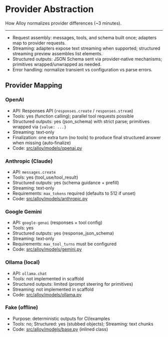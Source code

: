 # Provider Abstraction

How Alloy normalizes provider differences (~3 minutes).

---

- Request assembly: messages, tools, and schema built once; adapters map to provider requests.
- Streaming: adapters expose text streaming when supported; structured streaming preview assembles list elements.
- Structured outputs: JSON Schema sent via provider‑native mechanisms; primitives wrapped/unwrapped as needed.
- Error handling: normalize transient vs configuration vs parse errors.

## Provider Mapping

### OpenAI
- API: Responses API (`responses.create` / `responses.stream`)
- Tools: yes (function calling); parallel tool requests possible
- Structured outputs: yes (json_schema) with strict parse; primitives wrapped via `{value: ...}`
- Streaming: text‑only
- Finalization: one extra turn (no tools) to produce final structured answer when missing (auto‑finalize)
- Code: [src/alloy/models/openai.py](https://github.com/lydakis/alloy/blob/main/src/alloy/models/openai.py)

### Anthropic (Claude)
- API: `messages.create`
- Tools: yes (tool_use/tool_result)
- Structured outputs: yes (schema guidance + prefill)
- Streaming: text‑only
- Requirements: `max_tokens` required (defaults to 512 if unset)
- Code: [src/alloy/models/anthropic.py](https://github.com/lydakis/alloy/blob/main/src/alloy/models/anthropic.py)

### Google Gemini
- API: `google-genai` (responses + tool config)
- Tools: yes
- Structured outputs: yes (response_json_schema)
- Streaming: text‑only
- Requirements: `max_tool_turns` must be configured
- Code: [src/alloy/models/gemini.py](https://github.com/lydakis/alloy/blob/main/src/alloy/models/gemini.py)

### Ollama (local)
- API: `ollama.chat`
- Tools: not implemented in scaffold
- Structured outputs: limited (prompt steering for primitives)
- Streaming: not implemented in scaffold
- Code: [src/alloy/models/ollama.py](https://github.com/lydakis/alloy/blob/main/src/alloy/models/ollama.py)

### Fake (offline)
- Purpose: deterministic outputs for CI/examples
- Tools: no; Structured: yes (stubbed objects); Streaming: text chunks
- Code: [src/alloy/models/base.py](https://github.com/lydakis/alloy/blob/main/src/alloy/models/base.py) (inlined class)
